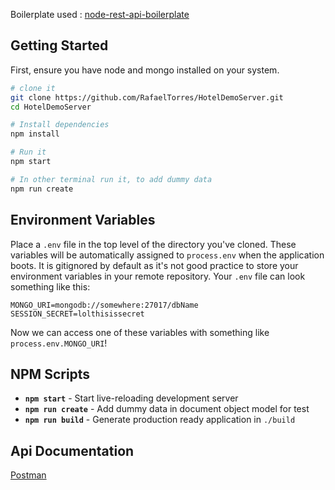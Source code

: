 Boilerplate used : [node-rest-api-boilerplate](https://github.com/kylealwyn/node-rest-api-boilerplate)

## Getting Started
First, ensure you have node and mongo installed on your system.

```sh
# clone it
git clone https://github.com/RafaelTorres/HotelDemoServer.git
cd HotelDemoServer

# Install dependencies
npm install

# Run it
npm start

# In other terminal run it, to add dummy data
npm run create
```

## Environment Variables
Place a `.env` file in the top level of the directory you've cloned. These variables will be automatically assigned to `process.env` when the application boots. It is gitignored by default as it's not good practice to store your environment variables in your remote repository.
Your `.env` file can look something like this:

```shell
MONGO_URI=mongodb://somewhere:27017/dbName
SESSION_SECRET=lolthisissecret
```

Now we can access one of these variables with something like `process.env.MONGO_URI`!

## NPM Scripts

- **`npm start`** - Start live-reloading development server
- **`npm run create`** - Add dummy data in document object model for test
- **`npm run build`** - Generate production ready application in `./build`

## Api Documentation
[Postman](https://documenter.getpostman.com/view/3439269/hotels/RVnZgxw6#834be0b7-2655-44eb-8a9f-da5d61b4e9ea)
